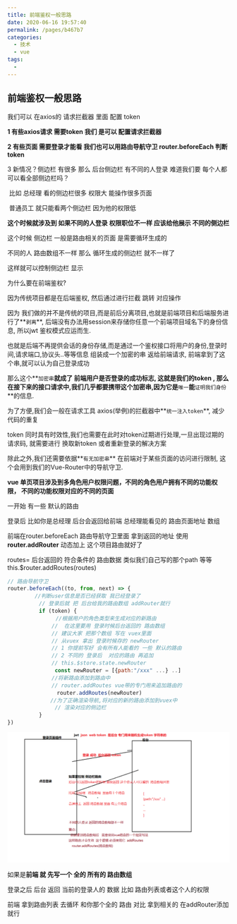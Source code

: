 ```yaml
---
title: 前端鉴权一般思路
date: 2020-06-16 19:57:40
permalink: /pages/b467b7
categories: 
  - 技术
  - vue
tags: 
  - 
---
```

## 前端鉴权一般思路

我们可以 在axios的  请求拦截器 里面 配置 token  

**1 有些axios请求 需要token  我们 是可以 配置请求拦截器**

**2 有些页面 需要登录才能看  我们也可以用路由导航守卫 router.beforeEach  判断 token**

3 新情况？侧边栏 有很多 那么 后台侧边栏 有不同的人登录 难道我们要 每个人都可以看全部侧边栏吗？

​    比如 总经理 看的侧边栏很多 权限大 能操作很多页面

​             普通员工  就只能看两个侧边栏 因为他的权限低

**这个时候就涉及到  如果不同的人登录 权限职位不一样  应该给他展示 不同的侧边栏**

这个时候 侧边栏 一般是路由相关的页面  是需要循环生成的

不同的人 路由数组不一样  那么 循环生成的侧边栏 就不一样了

这样就可以控制侧边栏 显示

 为什么要在前端鉴权? 

因为传统项目都是在后端鉴权, 然后通过进行拦截 跳转 对应操作

因为 我们做的并不是传统的项目,而是前后分离项目,也就是前端项目和后端服务进行了**`剥离`**, 后端没有办法用session来存储你任意一个前端项目域名下的身份信息, 所以jwt 鉴权模式应运而生. 

​    也就是后端不再提供会话的身份存储,而是通过一个鉴权接口将用户的身份,登录时间,请求端口,协议头..等等信息 组装成一个加密的串 返给前端请求,  前端拿到了这个串,就可以认为自己登录成功

那么这个**`加密串`**就成了 前端用户是否登录的成功标志, 这就是我们的token , 那么在接下来的接口请求中,我们几乎都要携带这个加密串,因为它是**`唯一`**能**`证明我们身份`**的信息.

为了方便,我们会一般在请求工具 axios(举例)的拦截器中**`统一注入token`**, 减少代码的重复

token 同时具有时效性,我们也需要在此时对token过期进行处理,一旦出现过期的请求码, 就需要进行 换取新token 或者重新登录的解决方案

除此之外,我们还需要依据**`有无加密串`** 在前端对于某些页面的访问进行限制, 这个会用到我们的Vue-Router中的导航守卫.

**vue 单页项目涉及到多角色用户权限问题，不同的角色用户拥有不同的功能权限， 不同的功能权限对应的不同的页面**

一开始 有一些 默认的路由

登录后 比如你是总经理  后台会返回给前端 总经理能看见的 路由页面地址 数组 

前端在router.beforeEach 路由导航守卫里面 拿到返回的地址  使用 **router.addRouter** 动态加上 这个项目路由就好了

routes= 后台返回的 符合条件的 路由数据 类似我们自己写的那个path 等等
this.$router.addRoutes(routes)

```js
// 路由导航守卫
router.beforeEach((to, from, next) => {
  　　　　//判断user信息是否已经获取 我已经登录了
          // 登录后就 把 后台给我的路由数组 addRouter就行
          if (token) {
  　　　　　　　　//根据用户的角色类型来生成对应的新路由
              //  在这里要用 登录时候后台返回的 路由数组
              // 建议大家 把那个数组 写在 vuex里面
              // 从vuex 拿出 登录时候存的 newRouter
              // 1 你提前写好 会有所有人能看的 一些 默认的路由
              // 2 不同的 登录后  对应的路由 再追加
              // this.$store.state.newRouter
               const newRouter = [{path:"/xxx" ...} ..]
              //将新路由添加到路由中
              // router.addRoutes vue带的专门用来追加路由的
              　router.addRoutes(newRouter)
  　　　　　　　//为了正确渲染导航,将对应的新的路由添加到vuex中
               // 渲染对应的侧边栏
          }
})
```



![addRouters](../img/addRouters.png)



  如果是**前端 就 先写一个  全的  所有的  路由数组**

   登录之后 后台 返回  当前的登录人的 数据 比如 路由列表或者这个人的权限 

 前端 拿到路由列表 去循环 和你那个全的 路由 对比  拿到相关的  在addRouter添加 就行

